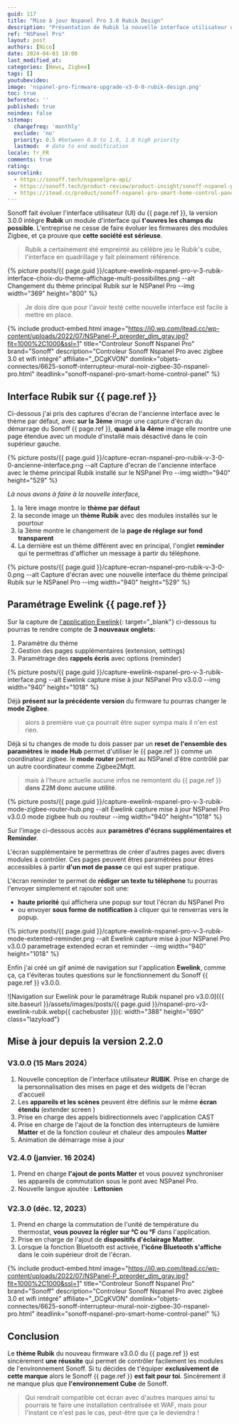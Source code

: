 ```yaml
---
guid: 117
title: "Mise à jour Nspanel Pro 3.0 Rubik Design"
description: "Présentation de Rubik la nouvelle interface utilisateur du Nspanel Pro pour une nouvelle expérience prend des aires de Rubik's cube."
ref: "NSPanel Pro"
layout: post
authors: [Nico]
date: 2024-04-03 18:00
last_modified_at: 
categories: [News, Zigbee]
tags: []
youtubevideo:
image: 'nspanel-pro-firmware-upgrade-v3-0-0-rubik-design.png'
toc: true
beforetoc: ''
published: true
noindex: false
sitemap:
  changefreq: 'monthly'
  exclude: 'no'
  priority: 0.5 #between 0.0 to 1.0, 1.0 high priority
  lastmod:  # date to end modification
locale: fr_FR
comments: true
rating:  
sourcelink:
  - https://sonoff.tech/nspanelpro-api/
  - https://sonoff.tech/product-review/product-insight/sonoff-nspanel-pro-version-update-information-and-faq/
  - https://itead.cc/product/sonoff-nspanel-pro-smart-home-control-panel/ref/122/
---
```


Sonoff fait évoluer l'interface utilisateur (UI) du {{ page.ref }}, la version 3.0.0 intègre **Rubik** un module d'interface qui **t'ouvres les champs du possible**. L'entreprise ne cesse de faire évoluer les firmwares des modules Zigbee, et ça prouve que **cette société est sérieuse**. 

> Rubik a certainement été empreinté au célèbre jeu le Rubik's cube, l'interface en quadrillage y fait pleinement référence.

{% picture posts/{{ page.guid }}/capture-ewelink-nspanel-pro-v-3-rubik-interface-choix-du-theme-affichage-multi-possibilites.png --alt Changement du thème principal Rubik sur le NSPanel Pro --img width="369" height="800" %}

> Je dois dire que pour l'avoir testé cette nouvelle interface est facile à mettre en place.

{% include product-embed.html image="https://i0.wp.com/itead.cc/wp-content/uploads/2022/07/NSPanel-P_preorder_dim_gray.jpg?fit=1000%2C1000&ssl=1" title="Controleur Sonoff Nspanel Pro" brand="Sonoff" description="Controleur Sonoff Nspanel Pro avec zigbee 3.0 et wifi intégré" affiliate="_DCgKVON" domlink="objets-connectes/6625-sonoff-interrupteur-mural-noir-zigbee-30-nspanel-pro.html" iteadlink="sonoff-nspanel-pro-smart-home-control-panel" %}


## Interface Rubik sur {{ page.ref }}

Ci-dessous j'ai pris des captures d'écran de l'ancienne interface avec le thème par défaut, avec **sur la 3ème** image une capture d'écran du démarrage du Sonoff {{ page.ref }}, **quand à la 4ème** image elle montre une page étendue avec un module d'installé mais désactivé dans le coin supérieur gauche.

{% picture posts/{{ page.guid }}/capture-ecran-nspanel-pro-rubik-v-3-0-0-ancienne-interface.png --alt Capture d'ecran de l'ancienne interface avec le thème principal Rubik installé sur le NSPanel Pro --img width="940" height="529" %}

*Là nous avons à faire à la nouvelle interface,*

1. la 1ère image montre le **thème par défaut**
2. la seconde image un **thème Rubik** avec des modules installés sur le pourtour
3. la 3ème montre le changement de la **page de réglage sur fond transparent**
4. La dernière est un thème différent avec en principal, l'onglet **reminder** qui te permettras d'afficher un message à partir du téléphone.

{% picture posts/{{ page.guid }}/capture-ecran-nspanel-pro-rubik-v-3-0-0.png --alt Capture d'écran avec une nouvelle interface du thème principal Rubik sur le NSPanel Pro --img width="940" height="529" %}

## Paramétrage Ewelink {{ page.ref }}

Sur la capture de [l'application Ewelink](https://play.google.com/store/apps/details?id=com.coolkit&hl=fr&gl=US){: target="_blank"} ci-dessous tu pourras te rendre compte de **3 nouveaux onglets:**

1. Paramètre du thème
2. Gestion des pages supplémentaires (extension, settings)
3. Paramétrage des **rappels écris** avec options (reminder)

{% picture posts/{{ page.guid }}/capture-ewelink-nspanel-pro-v-3-rubik-interface.png --alt Ewelink capture mise à jour NSPanel Pro v3.0.0 --img width="940" height="1018" %}

Déjà **présent sur la précédente version** du firmware tu pourras changer le **mode Zigbee**.

> alors à première vue ça pourrait être super sympa mais il n'en est rien.

Déjà si tu changes de mode tu dois passer par un **reset de l'ensemble des paramètres**
le **mode Hub** permet d'utiliser le {{ page.ref }} comme un coordinateur zigbee.
le **mode router** permet au NSPanel d'être contrôlé par un autre coordinateur comme Zigbee2Mqtt.

> mais à l'heure actuelle aucune infos ne remontent du {{ page.ref }} **dans Z2M donc aucune utilité**.

{% picture posts/{{ page.guid }}/capture-ewelink-nspanel-pro-v-3-rubik-mode-zigbee-router-hub.png --alt Ewelink capture mise à jour NSPanel Pro v3.0.0 mode zigbee hub ou routeur --img width="940" height="1018" %}

Sur l'image ci-dessous accès aux **paramètres d'écrans supplémentaires et Reminder**.

L'écran supplémentaire te permettras de créer d'autres pages avec divers modules à contrôler. Ces pages peuvent êtres paramétrées pour êtres accessibles à partir **d'un mot de passe** ce qui est super pratique.

L'écran reminder te permet de **rédiger un texte tu téléphone** tu pourras l'envoyer simplement et rajouter soit une:

- **haute priorité** qui affichera une popup sur tout l'écran du NSPanel Pro
- ou envoyer **sous forme de notification** à cliquer qui te renverras vers le popup.

{% picture posts/{{ page.guid }}/capture-ewelink-nspanel-pro-v-3-rubik-mode-extented-reminder.png --alt Ewelink capture mise à jour NSPanel Pro v3.0.0 parametrage extended ecran et reminder --img width="940" height="1018" %}

Enfin j'ai créé un gif animé de navigation sur l'application **Ewelink**, comme ça, ça t'éviteras toutes questions sur le fonctionnement du Sonoff {{ page.ref }} v3.0.0.

![Navigation sur Ewelink pour le paramétrage Rubik nspanel pro v3.0.0]({{ site.baseurl }}/assets/images/posts/{{ page.guid }}/nspanel-pro-v3-ewelink-rubik.webp{{ cachebuster }}){: width="388" height="690" class="lazyload"}

## Mise à jour depuis la version 2.2.0

### V3.0.0 (15 Mars 2024）

1. Nouvelle conception de l'interface utilisateur **RUBIK**. Prise en charge de la personnalisation des mises en page et des widgets de l'écran d'accueil
2. Les **appareils et les scènes** peuvent être définis sur le même **écran étendu** (extender screen )
3. Prise en charge des appels bidirectionnels avec l'application CAST
4. Prise en charge de l'ajout de la fonction des interrupteurs de lumière **Matter** et de la fonction couleur et chaleur des ampoules **Matter**
5. Animation de démarrage mise à jour

### V2.4.0 (janvier. 16 2024)

1. Prend en charge **l'ajout de ponts Matter** et vous pouvez synchroniser les appareils de commutation sous le pont avec NSPanel Pro.
2. Nouvelle langue ajoutée : **Lettonien**

### V2.3.0 (déc. 12, 2023）

1. Prend en charge la commutation de l'unité de température du thermostat, **vous pouvez la régler sur ℃ ou ℉** dans l'application.
2. Prise en charge de l'ajout de **dispositifs d'éclairage Matter**.
3. Lorsque la fonction Bluetooth est activée, **l'icône Bluetooth s'affiche** dans le coin supérieur droit de l'écran.

{% include product-embed.html image="https://i0.wp.com/itead.cc/wp-content/uploads/2022/07/NSPanel-P_preorder_dim_gray.jpg?fit=1000%2C1000&ssl=1" title="Controleur Sonoff Nspanel Pro" brand="Sonoff" description="Controleur Sonoff Nspanel Pro avec zigbee 3.0 et wifi intégré" affiliate="_DCgKVON" domlink="objets-connectes/6625-sonoff-interrupteur-mural-noir-zigbee-30-nspanel-pro.html" iteadlink="sonoff-nspanel-pro-smart-home-control-panel" %}

## Conclusion

Le **thème Rubik** du nouveau firmware v3.0.0 du {{ page.ref }} est sincèrement **une réussite** qui permet de contrôler facilement les modules de l'environnement Sonoff. Si tu décides de t'équiper **exclusivement de cette marque** alors le Sonoff {{ page.ref }} **est fait pour toi**. Sincèrement il ne manque plus que **l'environnement Cube** de Sonoff.

> Qui rendrait compatible cet écran avec d'autres marques ainsi tu pourrais te faire une installation centralisée et WAF, mais pour l'instant ce n'est pas le cas, peut-être que ça le deviendra !
